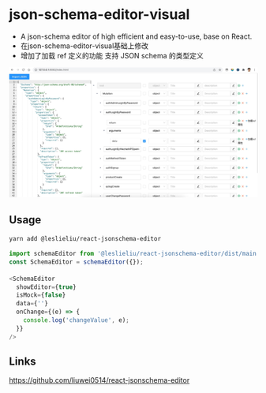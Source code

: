# json-schema-editor-visual

- A json-schema editor of high efficient and easy-to-use, base on React.
- 在json-schema-editor-visual基础上修改
- 增加了加载 ref 定义的功能 支持 JSON schema 的类型定义

![avatar](json-schema-editor-visual.jpg)

## Usage
```
yarn add @leslieliu/react-jsonschema-editor
```

```js
import schemaEditor from '@leslieliu/react-jsonschema-editor/dist/main.js';
const SchemaEditor = schemaEditor({});

<SchemaEditor
  showEditor={true}
  isMock={false}
  data={''}
  onChange={(e) => {
    console.log('changeValue', e);
  }}
/>
```

## Links

https://github.com/liuwei0514/react-jsonschema-editor